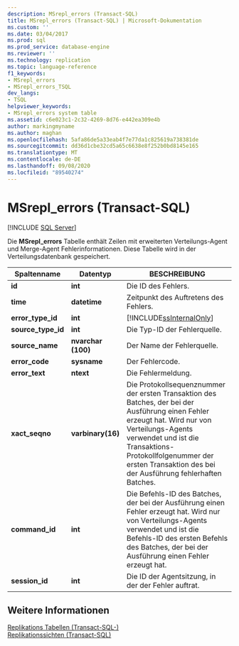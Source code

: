 ```yaml
---
description: MSrepl_errors (Transact-SQL)
title: MSrepl_errors (Transact-SQL) | Microsoft-Dokumentation
ms.custom: ''
ms.date: 03/04/2017
ms.prod: sql
ms.prod_service: database-engine
ms.reviewer: ''
ms.technology: replication
ms.topic: language-reference
f1_keywords:
- MSrepl_errors
- MSrepl_errors_TSQL
dev_langs:
- TSQL
helpviewer_keywords:
- MSrepl_errors system table
ms.assetid: c6e023c1-2c32-4269-8d76-e442ea309e4b
author: markingmyname
ms.author: maghan
ms.openlocfilehash: 5afa86de5a33eab4f7e77da1c825619a738381de
ms.sourcegitcommit: dd36d1cbe32cd5a65c6638e8f252b0bd8145e165
ms.translationtype: MT
ms.contentlocale: de-DE
ms.lasthandoff: 09/08/2020
ms.locfileid: "89540274"
---
```

# <a name="msrepl_errors-transact-sql"></a>MSrepl_errors (Transact-SQL)
[!INCLUDE [SQL Server](../../includes/applies-to-version/sqlserver.md)]

  Die **MSrepl_errors** Tabelle enthält Zeilen mit erweiterten Verteilungs-Agent und Merge-Agent Fehlerinformationen. Diese Tabelle wird in der Verteilungsdatenbank gespeichert.  
  
|Spaltenname|Datentyp|BESCHREIBUNG|  
|-----------------|---------------|-----------------|  
|**id**|**int**|Die ID des Fehlers.|  
|**time**|**datetime**|Zeitpunkt des Auftretens des Fehlers.|  
|**error_type_id**|**int**|[!INCLUDE[ssInternalOnly](../../includes/ssinternalonly-md.md)]|  
|**source_type_id**|**int**|Die Typ-ID der Fehlerquelle.|  
|**source_name**|**nvarchar (100)**|Der Name der Fehlerquelle.|  
|**error_code**|**sysname**|Der Fehlercode.|  
|**error_text**|**ntext**|Die Fehlermeldung.|  
|**xact_seqno**|**varbinary(16)**|Die Protokollsequenznummer der ersten Transaktion des Batches, der bei der Ausführung einen Fehler erzeugt hat. Wird nur von Verteilungs-Agents verwendet und ist die Transaktions-Protokollfolgenummer der ersten Transaktion des bei der Ausführung fehlerhaften Batches.|  
|**command_id**|**int**|Die Befehls-ID des Batches, der bei der Ausführung einen Fehler erzeugt hat. Wird nur von Verteilungs-Agents verwendet und ist die Befehls-ID des ersten Befehls des Batches, der bei der Ausführung einen Fehler erzeugt hat.|  
|**session_id**|**int**|Die ID der Agentsitzung, in der der Fehler auftrat.|  
  
## <a name="see-also"></a>Weitere Informationen  
 [Replikations Tabellen &#40;Transact-SQL-&#41;](../../relational-databases/system-tables/replication-tables-transact-sql.md)   
 [Replikationssichten &#40;Transact-SQL&#41;](../../relational-databases/system-views/replication-views-transact-sql.md)  
  
  
